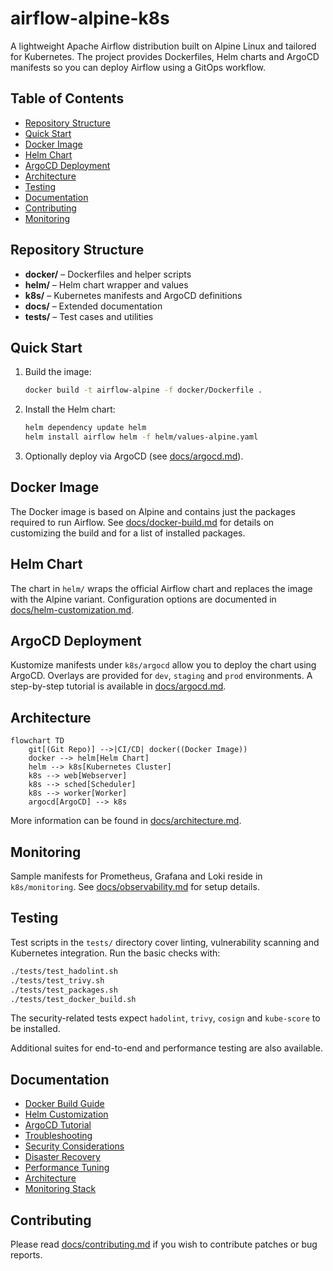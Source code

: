 # airflow-alpine-k8s

A lightweight Apache Airflow distribution built on Alpine Linux and tailored for Kubernetes. The project provides Dockerfiles, Helm charts and ArgoCD manifests so you can deploy Airflow using a GitOps workflow.

## Table of Contents
- [Repository Structure](#repository-structure)
- [Quick Start](#quick-start)
- [Docker Image](#docker-image)
- [Helm Chart](#helm-chart)
- [ArgoCD Deployment](#argocd-deployment)
- [Architecture](#architecture)
- [Testing](#testing)
- [Documentation](#documentation)
- [Contributing](#contributing)
- [Monitoring](#monitoring)

## Repository Structure
- **docker/** – Dockerfiles and helper scripts
- **helm/** – Helm chart wrapper and values
- **k8s/** – Kubernetes manifests and ArgoCD definitions
- **docs/** – Extended documentation
- **tests/** – Test cases and utilities

## Quick Start
1. Build the image:
   ```bash
   docker build -t airflow-alpine -f docker/Dockerfile .
   ```
2. Install the Helm chart:
   ```bash
   helm dependency update helm
   helm install airflow helm -f helm/values-alpine.yaml
   ```
3. Optionally deploy via ArgoCD (see [docs/argocd.md](docs/argocd.md)).

## Docker Image
The Docker image is based on Alpine and contains just the packages required to run Airflow. See [docs/docker-build.md](docs/docker-build.md) for details on customizing the build and for a list of installed packages.

## Helm Chart
The chart in `helm/` wraps the official Airflow chart and replaces the image with the Alpine variant. Configuration options are documented in [docs/helm-customization.md](docs/helm-customization.md).

## ArgoCD Deployment
Kustomize manifests under `k8s/argocd` allow you to deploy the chart using ArgoCD. Overlays are provided for `dev`, `staging` and `prod` environments. A step-by-step tutorial is available in [docs/argocd.md](docs/argocd.md).

## Architecture
```mermaid
flowchart TD
    git[(Git Repo)] -->|CI/CD| docker((Docker Image))
    docker --> helm[Helm Chart]
    helm --> k8s[Kubernetes Cluster]
    k8s --> web[Webserver]
    k8s --> sched[Scheduler]
    k8s --> worker[Worker]
    argocd[ArgoCD] --> k8s
```
More information can be found in [docs/architecture.md](docs/architecture.md).

## Monitoring
Sample manifests for Prometheus, Grafana and Loki reside in `k8s/monitoring`.
See [docs/observability.md](docs/observability.md) for setup details.

## Testing
Test scripts in the `tests/` directory cover linting, vulnerability scanning and Kubernetes integration. Run the basic checks with:
```bash
./tests/test_hadolint.sh
./tests/test_trivy.sh
./tests/test_packages.sh
./tests/test_docker_build.sh
```

The security-related tests expect `hadolint`, `trivy`, `cosign` and `kube-score` to be installed.

Additional suites for end-to-end and performance testing are also available.

## Documentation
- [Docker Build Guide](docs/docker-build.md)
- [Helm Customization](docs/helm-customization.md)
- [ArgoCD Tutorial](docs/argocd.md)
- [Troubleshooting](docs/troubleshooting.md)
- [Security Considerations](docs/security.md)
- [Disaster Recovery](docs/disaster-recovery.md)
- [Performance Tuning](docs/performance.md)
- [Architecture](docs/architecture.md)
- [Monitoring Stack](docs/observability.md)

## Contributing
Please read [docs/contributing.md](docs/contributing.md) if you wish to contribute patches or bug reports.
